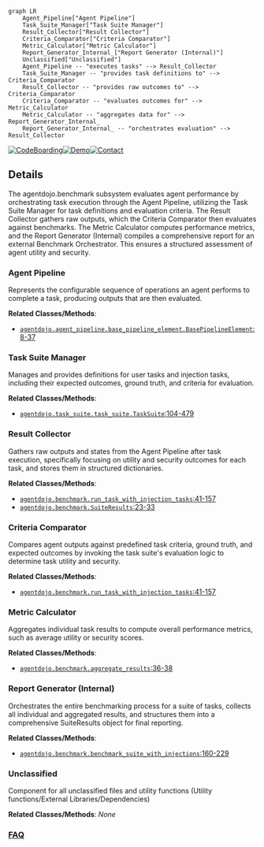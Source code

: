 ```mermaid
graph LR
    Agent_Pipeline["Agent Pipeline"]
    Task_Suite_Manager["Task Suite Manager"]
    Result_Collector["Result Collector"]
    Criteria_Comparator["Criteria Comparator"]
    Metric_Calculator["Metric Calculator"]
    Report_Generator_Internal_["Report Generator (Internal)"]
    Unclassified["Unclassified"]
    Agent_Pipeline -- "executes tasks" --> Result_Collector
    Task_Suite_Manager -- "provides task definitions to" --> Criteria_Comparator
    Result_Collector -- "provides raw outcomes to" --> Criteria_Comparator
    Criteria_Comparator -- "evaluates outcomes for" --> Metric_Calculator
    Metric_Calculator -- "aggregates data for" --> Report_Generator_Internal_
    Report_Generator_Internal_ -- "orchestrates evaluation" --> Result_Collector
```

[![CodeBoarding](https://img.shields.io/badge/Generated%20by-CodeBoarding-9cf?style=flat-square)](https://github.com/CodeBoarding/CodeBoarding)[![Demo](https://img.shields.io/badge/Try%20our-Demo-blue?style=flat-square)](https://www.codeboarding.org/diagrams)[![Contact](https://img.shields.io/badge/Contact%20us%20-%20contact@codeboarding.org-lightgrey?style=flat-square)](mailto:contact@codeboarding.org)

## Details

The agentdojo.benchmark subsystem evaluates agent performance by orchestrating task execution through the Agent Pipeline, utilizing the Task Suite Manager for task definitions and evaluation criteria. The Result Collector gathers raw outputs, which the Criteria Comparator then evaluates against benchmarks. The Metric Calculator computes performance metrics, and the Report Generator (Internal) compiles a comprehensive report for an external Benchmark Orchestrator. This ensures a structured assessment of agent utility and security.

### Agent Pipeline
Represents the configurable sequence of operations an agent performs to complete a task, producing outputs that are then evaluated.


**Related Classes/Methods**:

- <a href="https://github.com/ethz-spylab/agentdojo/blob/mainsrc/agentdojo/agent_pipeline/base_pipeline_element.py#L8-L37" target="_blank" rel="noopener noreferrer">`agentdojo.agent_pipeline.base_pipeline_element.BasePipelineElement`:8-37</a>


### Task Suite Manager
Manages and provides definitions for user tasks and injection tasks, including their expected outcomes, ground truth, and criteria for evaluation.


**Related Classes/Methods**:

- <a href="https://github.com/ethz-spylab/agentdojo/blob/mainsrc/agentdojo/task_suite/task_suite.py#L104-L479" target="_blank" rel="noopener noreferrer">`agentdojo.task_suite.task_suite.TaskSuite`:104-479</a>


### Result Collector
Gathers raw outputs and states from the Agent Pipeline after task execution, specifically focusing on utility and security outcomes for each task, and stores them in structured dictionaries.


**Related Classes/Methods**:

- <a href="https://github.com/ethz-spylab/agentdojo/blob/mainsrc/agentdojo/benchmark.py#L41-L157" target="_blank" rel="noopener noreferrer">`agentdojo.benchmark.run_task_with_injection_tasks`:41-157</a>
- <a href="https://github.com/ethz-spylab/agentdojo/blob/mainsrc/agentdojo/benchmark.py#L23-L33" target="_blank" rel="noopener noreferrer">`agentdojo.benchmark.SuiteResults`:23-33</a>


### Criteria Comparator
Compares agent outputs against predefined task criteria, ground truth, and expected outcomes by invoking the task suite's evaluation logic to determine task utility and security.


**Related Classes/Methods**:

- <a href="https://github.com/ethz-spylab/agentdojo/blob/mainsrc/agentdojo/benchmark.py#L41-L157" target="_blank" rel="noopener noreferrer">`agentdojo.benchmark.run_task_with_injection_tasks`:41-157</a>


### Metric Calculator
Aggregates individual task results to compute overall performance metrics, such as average utility or security scores.


**Related Classes/Methods**:

- <a href="https://github.com/ethz-spylab/agentdojo/blob/mainsrc/agentdojo/benchmark.py#L36-L38" target="_blank" rel="noopener noreferrer">`agentdojo.benchmark.aggregate_results`:36-38</a>


### Report Generator (Internal)
Orchestrates the entire benchmarking process for a suite of tasks, collects all individual and aggregated results, and structures them into a comprehensive SuiteResults object for final reporting.


**Related Classes/Methods**:

- <a href="https://github.com/ethz-spylab/agentdojo/blob/mainsrc/agentdojo/benchmark.py#L160-L229" target="_blank" rel="noopener noreferrer">`agentdojo.benchmark.benchmark_suite_with_injections`:160-229</a>


### Unclassified
Component for all unclassified files and utility functions (Utility functions/External Libraries/Dependencies)


**Related Classes/Methods**: _None_



### [FAQ](https://github.com/CodeBoarding/GeneratedOnBoardings/tree/main?tab=readme-ov-file#faq)